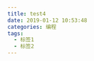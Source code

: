 ```yaml
---
title: test4
date: 2019-01-12 10:53:48
categories: 编程
tags:
  - 标签1
  - 标签2                
---
```


